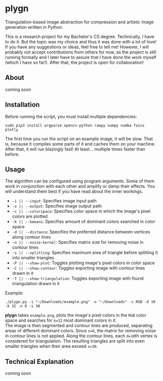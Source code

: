 # plygn
Triangulation-based image abstraction for compression and artistic image generation written in Python.

This is a research project for my Bachelor's CS degree. Technically, I have to do it. But the topic was
my choice and thus it was done with a lot of love! If you have any suggestions or ideas, feel free to
tell me! However, I will probably not accept contributions from others for now, as the project is still
running formally and I later have to assure that I have done the work myself (which I have so far!).
After that, the project is open for collaboration!

## About
coming soon

## Installation
Before running the script, you must install multiple dependencies:
```
sudo pip3 install argparse opencv-python rawpy numpy numba faiss plotly
```

The first time you run the script on an example image, it will be slow.
That is, because it compiles some parts of it and caches them on your machine.
After that, it will run blazingly fast! At least... multiple times faster than before.

## Usage
The algorithm can be configured using program arguments. Some of them work in conjunction with each other
and amplify or damp their effects. You will understand them best if you have read about the inner workings.

 * `-i || --input`: Specifies image input path
 * `-o || --output`: Specifies image output path
 * `-c || --colorspace`: Specifies color space in which the image's pixel colors are plotted
 * `-k || --kmeans`: Specifies amount of dominant colors searched in color space
 * `-d || --distance`: Specifies the preferred distance between vertices along contour lines
 * `-n || --noise-kernel`: Specifies matrix size for removing noise in contour lines
 * `-s || --splitting`: Specifies maximum area of triangle before splitting it into smaller triangles
 * `-P || --show-plot`: Toggles plotting image's pixel colors in color space
 * `-C || --show-contour`: Toggles exporting image with contour lines drawn in it
 * `-T || --show-triangulation`: Toggles exporting image with found triangulation drawn in it

Example:
```
./plygn.py -i "~/Downloads/example.png" -o "~/Downloads" -c RGB -d 10 -k 32 -n 0 -s 30
```
**plygn** takes `example.png`, plots the image's pixel colors in the `RGB` color space and searches for `k=32` most dominant colors in it. </br>
The image is then segmented and contour lines are produced, separating areas of different dominant colors. Since `n=0`, the matrix for removing noise in contour lines is not applied. Along the contour lines, each `d=10`th vertex is considered for triangulation. The resulting triangles are split into even smaller triangles when their area exceed `s=30`.

## Technical Explanation
coming soon
